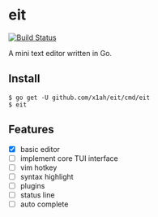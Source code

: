 # eit

[![Build Status](https://travis-ci.org/x1ah/eit.svg?branch=master)](https://travis-ci.org/x1ah/eit)

A mini text editor written in Go.

## Install

```
$ go get -U github.com/x1ah/eit/cmd/eit
$ eit
```

## Features

- [x] basic editor
- [ ] implement core TUI interface
- [ ] vim hotkey
- [ ] syntax highlight
- [ ] plugins
- [ ] status line
- [ ] auto complete
